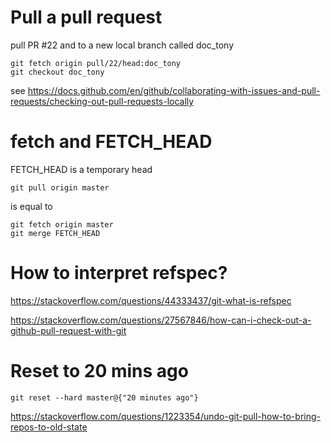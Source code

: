 # Pull a pull request

pull PR #22 and to a new local branch called doc_tony
```
git fetch origin pull/22/head:doc_tony
git checkout doc_tony
```

see
https://docs.github.com/en/github/collaborating-with-issues-and-pull-requests/checking-out-pull-requests-locally

# fetch and FETCH_HEAD
FETCH_HEAD is a temporary head
```
git pull origin master
```
is equal to
```
git fetch origin master
git merge FETCH_HEAD
```

# How to interpret refspec?

https://stackoverflow.com/questions/44333437/git-what-is-refspec

https://stackoverflow.com/questions/27567846/how-can-i-check-out-a-github-pull-request-with-git

# Reset to 20 mins ago
```
git reset --hard master@{"20 minutes ago"}
```

https://stackoverflow.com/questions/1223354/undo-git-pull-how-to-bring-repos-to-old-state
